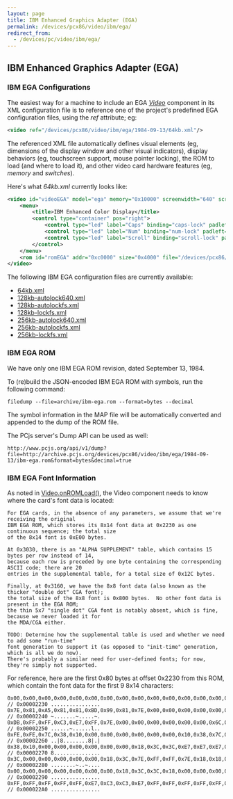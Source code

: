 ```yaml
---
layout: page
title: IBM Enhanced Graphics Adapter (EGA)
permalink: /devices/pcx86/video/ibm/ega/
redirect_from:
  - /devices/pc/video/ibm/ega/
---
```


IBM Enhanced Graphics Adapter (EGA)
---

### IBM EGA Configurations

The easiest way for a machine to include an EGA *[Video](/docs/pcx86/video/)* component in its XML configuration file
is to reference one of the project's predefined EGA configuration files, using the *ref* attribute; eg:

```xml
<video ref="/devices/pcx86/video/ibm/ega/1984-09-13/64kb.xml"/>
```

The referenced XML file automatically defines visual elements (eg, dimensions of the display window and other
visual indicators), display behaviors (eg, touchscreen support, mouse pointer locking), the ROM to load (and where
to load it), and other video card hardware features (eg, *memory* and *switches*).

Here's what *64kb.xml* currently looks like:

```xml
<video id="videoEGA" model="ega" memory="0x10000" screenwidth="640" screenheight="350" touchscreen="mouse" pos="center" padding="8px">
    <menu>
        <title>IBM Enhanced Color Display</title>
        <control type="container" pos="right">
            <control type="led" label="Caps" binding="caps-lock" padleft="8px"/>
            <control type="led" label="Num" binding="num-lock" padleft="8px"/>
            <control type="led" label="Scroll" binding="scroll-lock" padleft="8px"/>
        </control>
    </menu>
    <rom id="romEGA" addr="0xc0000" size="0x4000" file="/devices/pcx86/video/ibm/ega/1984-09-13/ibm-ega.json" notify="videoEGA"/>
</video>
```

The following IBM EGA configuration files are currently available:

 - [64kb.xml](1984-09-13/64kb.xml)
 - [128kb-autolock640.xml](1984-09-13/128kb-autolock640.xml)
 - [128kb-autolockfs.xml](1984-09-13/128kb-autolockfs.xml)
 - [128kb-lockfs.xml](1984-09-13/128kb-lockfs.xml)
 - [256kb-autolock640.xml](1984-09-13/256kb-autolock640.xml)
 - [256kb-autolockfs.xml](1984-09-13/256kb-autolockfs.xml)
 - [256kb-lockfs.xml](1984-09-13/256kb-lockfs.xml)

### IBM EGA ROM

We have only one IBM EGA ROM revision, dated September 13, 1984.

To (re)build the JSON-encoded IBM EGA ROM with symbols, run the following command:

	filedump --file=archive/ibm-ega.rom --format=bytes --decimal
	
The symbol information in the MAP file will be automatically converted and appended to the dump of the ROM file. 

The PCjs server's Dump API can be used as well:

	http://www.pcjs.org/api/v1/dump?file=http://archive.pcjs.org/devices/pcx86/video/ibm/ega/1984-09-13/ibm-ega.rom&format=bytes&decimal=true

### IBM EGA Font Information

As noted in [Video.onROMLoad()](/modules/pcjs/lib/video.js), the Video component needs to know where the card's
font data is located:

	For EGA cards, in the absence of any parameters, we assume that we're receiving the original
	IBM EGA ROM, which stores its 8x14 font data at 0x2230 as one continuous sequence; the total size
	of the 8x14 font is 0xE00 bytes.
	
	At 0x3030, there is an "ALPHA SUPPLEMENT" table, which contains 15 bytes per row instead of 14,
	because each row is preceded by one byte containing the corresponding ASCII code; there are 20
	entries in the supplemental table, for a total size of 0x12C bytes.
	
	Finally, at 0x3160, we have the 8x8 font data (also known as the thicker "double dot" CGA font);
	the total size of the 8x8 font is 0x800 bytes.  No other font data is present in the EGA ROM;
	the thin 5x7 "single dot" CGA font is notably absent, which is fine, because we never loaded it for
	the MDA/CGA either.
	
	TODO: Determine how the supplemental table is used and whether we need to add some "run-time"
	font generation to support it (as opposed to "init-time" generation, which is all we do now).
	There's probably a similar need for user-defined fonts; for now, they're simply not supported.

For reference, here are the first 0x80 bytes at offset 0x2230 from this ROM, which contain the font data
for the first 9 8x14 characters:

	0x00,0x00,0x00,0x00,0x00,0x00,0x00,0x00,0x00,0x00,0x00,0x00,0x00,0x00,0x00,0x00, // 0x00002230 ................
	0x7E,0x81,0xA5,0x81,0x81,0xBD,0x99,0x81,0x7E,0x00,0x00,0x00,0x00,0x00,0x7E,0xFF, // 0x00002240 ~.......~.....~.
	0xDB,0xFF,0xFF,0xC3,0xE7,0xFF,0x7E,0x00,0x00,0x00,0x00,0x00,0x00,0x6C,0xFE,0xFE, // 0x00002250 ......~......l..
	0xFE,0xFE,0x7C,0x38,0x10,0x00,0x00,0x00,0x00,0x00,0x00,0x10,0x38,0x7C,0xFE,0x7C, // 0x00002260 ..|8........8|.|
	0x38,0x10,0x00,0x00,0x00,0x00,0x00,0x00,0x18,0x3C,0x3C,0xE7,0xE7,0xE7,0x18,0x18, // 0x00002270 8...............
	0x3C,0x00,0x00,0x00,0x00,0x00,0x18,0x3C,0x7E,0xFF,0xFF,0x7E,0x18,0x18,0x3C,0x00, // 0x00002280 ........~..~....
	0x00,0x00,0x00,0x00,0x00,0x00,0x00,0x18,0x3C,0x3C,0x18,0x00,0x00,0x00,0x00,0x00, // 0x00002290 ................
	0xFF,0xFF,0xFF,0xFF,0xFF,0xE7,0xC3,0xC3,0xE7,0xFF,0xFF,0xFF,0xFF,0xFF,0x00,0x00, // 0x000022A0 ................
